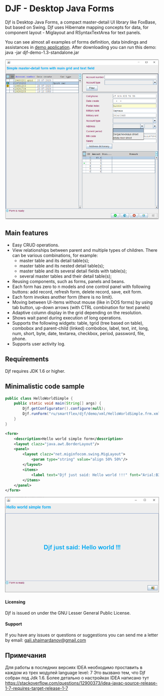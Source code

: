 # DJF - Desktop Java Forms

Djf is Desktop Java Forms, a compact master-detail UI library like FoxBase, but based on Swing.
Djf uses Hibernate mapping concepts for data, for component layout - Miglayout and RSyntaxTextArea for text panels.

You can see almost all examples of forms definition, data bindings and assistances in [demo application](https://github.com/smart-flex/Djf/releases/download/1.4/djf-demo-1.4-standalone.jar).
After downloading you can run this demo: java -jar djf-demo-1.3-standalone.jar

![One of the Djf demo form](djf-demo.png)

## Main features

* Easy CRUD operations.
* View relationships between parent and multiple types of children. There can be various combinations, for example:
  + master table and its detail table(s);
  + master table and its nested detail table(s);
  + master table and its several detail fields with table(s);
  + several master tables and their detail table(s);
* Reusing components, such as forms, panels and beans.
* Each form has zero to n models and one control panel with following buttons: add record, refresh form, delete record, save, exit form.
* Each form invokes another form (there is no limit).
* Moving between UI-items without mouse (like in DOS forms) by using tab button, up-down arrows (with CTRL combination for text panels)
* Adaptive column display in the grid depending on the resolution.
* Shows wait panel during execution of long operations.
* Supports the following widgets: table, tgrid (tree based on table), combobox and parent-child (linked) combobox, label, text, int, long, num, short, byte, date, textarea, checkbox, period, password, file, phone.
* Supports user activity log.

## Requirements

Djf requires JDK 1.6 or higher.

## Minimalistic code sample
```java
public class HelloWorldSimple {
    public static void main(String[] args) {
        Djf.getConfigurator().configure(null);
        Djf.runForm("ru/smartflex/djf/demo/xml/HelloWorldSimple.frm.xml", SizeFrameEnum.HALF);
    }
}
```
```xml
<form>
    <description>Hello world simple form</description>
    <layout clazz="java.awt.BorderLayout"/>
    <panel>
        <layout clazz="net.miginfocom.swing.MigLayout">
            <param type="string" value="align 50% 50%"/>
        </layout>
        <items>
            <label text="Djf just said: Hello world !!!" font="Arial:B30" fground="#09ACF2"/>
        </items>
    </panel>
</form>
```
![Hello world form](djf-demo-hw-simple.png)

#### Licensing

Djf is issued on under the GNU Lesser General Public License.

#### Support

If you have any issues or questions or suggestions you can send me a letter by email: <gali.shaimardanov@gmail.com>

## Примечания
Для работы в последних версиях IDEA необходимо проставить в каждом из трех модулей language level: 7
Это вызвано тем, что Djf собран под Jdk 1.6.
Более детально о настройках IDEA написано тут https://stackoverflow.com/questions/12900373/idea-javac-source-release-1-7-requires-target-release-1-7
